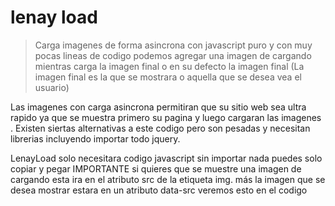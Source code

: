 # lenay load
> Carga imagenes de forma asincrona con javascript puro y con muy pocas lineas de codigo 
> podemos agregar una imagen de cargando mientras carga la imagen final o en su defecto la imagen final 
> (La imagen final es la que se mostrara o aquella que se desea vea el usuario)

Las imagenes con carga asincrona permitiran que su sitio web sea ultra rapido  ya que se muestra primero su pagina y luego cargaran las imagenes . Existen siertas alternativas a este codigo pero son pesadas y necesitan librerias  incluyendo importar todo jquery.

LenayLoad solo necesitara codigo javascript sin importar nada puedes solo copiar y pegar 
IMPORTANTE si quieres que se muestre una imagen de cargando esta ira en el atributo src de la etiqueta img. más la imagen que se desea mostrar estara en un atributo data-src veremos esto en el codigo 
